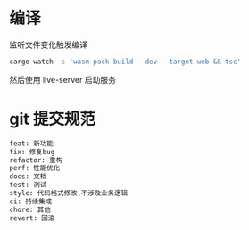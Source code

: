 # 编译

监听文件变化触发编译

```bash
cargo watch -s 'wasm-pack build --dev --target web && tsc'
```

然后使用 live-server 启动服务

# git 提交规范

```bash
feat: 新功能
fix: 修复bug
refactor: 重构
perf: 性能优化
docs: 文档
test: 测试
style: 代码格式修改,不涉及业务逻辑
ci: 持续集成
chore: 其他
revert: 回滚
```
